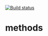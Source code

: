 [![Build status](https://ci.appveyor.com/api/projects/status/k1m409w10uaprr65?svg=true)](https://ci.appveyor.com/project/Lozick13/methods)
# methods
